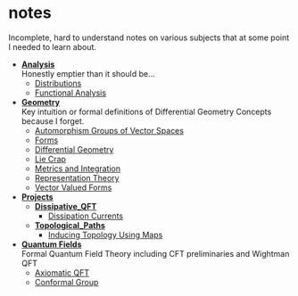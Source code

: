 # notes
Incomplete, hard to understand notes on various subjects that at some point I needed to learn about.





<!-- tree generated by markdown-notes-tree starts here -->

- [**Analysis**](Analysis)  
    Honestly emptier than it should be...
    - [Distributions](Analysis/Distributions.md)
    - [Functional Analysis](Analysis/Functional_Analysis.md)
- [**Geometry**](Geometry)  
    Key intuition or formal definitions of Differential Geometry Concepts because I forget.
    - [Automorphism Groups of Vector Spaces](Geometry/Common_Vector_Space_Groups.md)
    - [Forms](Geometry/Forms.md)
    - [Differential Geometry](Geometry/Geometry.md)
    - [Lie Crap](Geometry/Lie_Crap.md)
    - [Metrics and Integration](Geometry/Metrics.md)
    - [Representation Theory](Geometry/Representations.md)
    - [Vector Valued Forms](Geometry/Vector_Valued_Forms.md)
- [**Projects**](Projects)
    - [**Dissipative_QFT**](Projects/Dissipative_QFT)
        - [Dissipation Currents](Projects/Dissipative_QFT/Dissipation_Currents.md)
    - [**Topological_Paths**](Projects/Topological_Paths)
        - [Inducing Topology Using Maps](Projects/Topological_Paths/Inducing_Topology.md)
- [**Quantum Fields**](Quantum_Fields)  
    Formal Quantum Field Theory including CFT preliminaries and Wightman QFT
    - [Axiomatic QFT](Quantum_Fields/Axiomatic_QFT.md)
    - [Conformal Group](Quantum_Fields/Conformal_Group.md)

<!-- tree generated by markdown-notes-tree ends here -->
